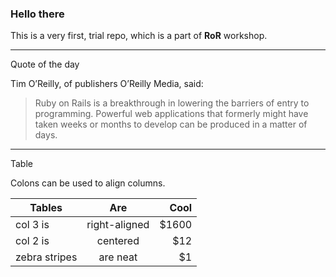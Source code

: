 ### Hello there ###

This is a very first, trial repo, which is a part of **RoR** workshop.
___

Quote of the day

Tim O’Reilly, of publishers O’Reilly Media, said:

> Ruby on Rails is a breakthrough in lowering the barriers of entry to programming. Powerful web applications that formerly might have taken weeks or months to develop can be produced in a matter of days.
___

Table

Colons can be used to align columns.

| Tables        | Are           | Cool  |
| ------------- |:-------------:| -----:|
| col 3 is      | right-aligned | $1600 |
| col 2 is      | centered      |   $12 |
| zebra stripes | are neat      |    $1 |
